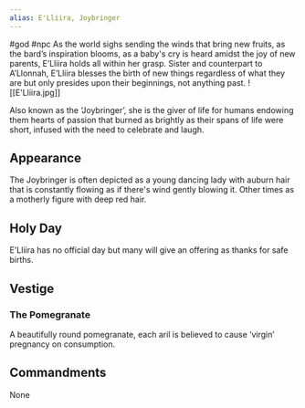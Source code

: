 ```yaml
---
alias: E'Lliira, Joybringer
---
```


#god #npc 
As the world sighs sending the winds that bring new fruits, as the bard’s inspiration blooms, as a baby's cry is heard amidst the joy of new parents, E’Lliira holds all within her grasp. Sister and counterpart to A’Llonnah, E’Lliira blesses the birth of new things regardless of what they are but only presides upon their beginnings, not anything past.
<span class="rightimg"><span class="smallimg">![[E'Lliira.jpg]]</span></span>  

Also known as the ‘Joybringer’, she is the giver of life for humans endowing them hearts of passion that burned as brightly as their spans of life were short, infused with the need to celebrate and laugh. 

  

## Appearance

The Joybringer is often depicted as a young dancing lady with auburn hair that is constantly flowing as if there's wind gently blowing it. Other times as a motherly figure with deep red hair.

  

## Holy Day

E'Lliira has no official day but many will give an offering as thanks for safe births.


## Vestige
### The Pomegranate

A beautifully round pomegranate, each aril is believed to cause ‘virgin’ pregnancy on consumption. 

## Commandments

None